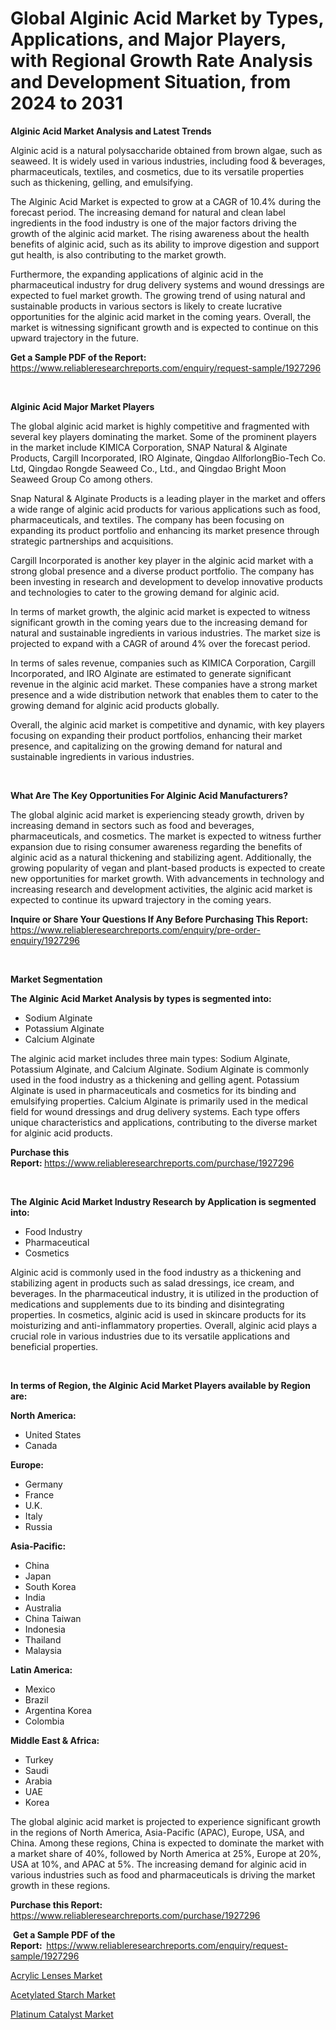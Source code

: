 <p><h1>Global Alginic Acid Market by Types, Applications, and Major Players, with Regional Growth Rate Analysis and Development Situation, from 2024 to 2031</h1></p><p><strong>Alginic Acid Market Analysis and Latest Trends</strong></p>
<p><p>Alginic acid is a natural polysaccharide obtained from brown algae, such as seaweed. It is widely used in various industries, including food & beverages, pharmaceuticals, textiles, and cosmetics, due to its versatile properties such as thickening, gelling, and emulsifying.</p><p>The Alginic Acid Market is expected to grow at a CAGR of 10.4% during the forecast period. The increasing demand for natural and clean label ingredients in the food industry is one of the major factors driving the growth of the alginic acid market. The rising awareness about the health benefits of alginic acid, such as its ability to improve digestion and support gut health, is also contributing to the market growth.</p><p>Furthermore, the expanding applications of alginic acid in the pharmaceutical industry for drug delivery systems and wound dressings are expected to fuel market growth. The growing trend of using natural and sustainable products in various sectors is likely to create lucrative opportunities for the alginic acid market in the coming years. Overall, the market is witnessing significant growth and is expected to continue on this upward trajectory in the future.</p></p>
<p><strong>Get a Sample PDF of the Report:&nbsp;</strong> <a href="https://www.reliableresearchreports.com/enquiry/request-sample/1927296">https://www.reliableresearchreports.com/enquiry/request-sample/1927296</a></p>
<p>&nbsp;</p>
<p><strong>Alginic Acid Major Market Players</strong></p>
<p><p>The global alginic acid market is highly competitive and fragmented with several key players dominating the market. Some of the prominent players in the market include KIMICA Corporation, SNAP Natural & Alginate Products, Cargill Incorporated, IRO Alginate, Qingdao AllforlongBio-Tech Co. Ltd, Qingdao Rongde Seaweed Co., Ltd., and Qingdao Bright Moon Seaweed Group Co among others.</p><p>Snap Natural & Alginate Products is a leading player in the market and offers a wide range of alginic acid products for various applications such as food, pharmaceuticals, and textiles. The company has been focusing on expanding its product portfolio and enhancing its market presence through strategic partnerships and acquisitions.</p><p>Cargill Incorporated is another key player in the alginic acid market with a strong global presence and a diverse product portfolio. The company has been investing in research and development to develop innovative products and technologies to cater to the growing demand for alginic acid.</p><p>In terms of market growth, the alginic acid market is expected to witness significant growth in the coming years due to the increasing demand for natural and sustainable ingredients in various industries. The market size is projected to expand with a CAGR of around 4% over the forecast period.</p><p>In terms of sales revenue, companies such as KIMICA Corporation, Cargill Incorporated, and IRO Alginate are estimated to generate significant revenue in the alginic acid market. These companies have a strong market presence and a wide distribution network that enables them to cater to the growing demand for alginic acid products globally.</p><p>Overall, the alginic acid market is competitive and dynamic, with key players focusing on expanding their product portfolios, enhancing their market presence, and capitalizing on the growing demand for natural and sustainable ingredients in various industries.</p></p>
<p>&nbsp;</p>
<p><strong>What Are The Key Opportunities For Alginic Acid Manufacturers?</strong></p>
<p><p>The global alginic acid market is experiencing steady growth, driven by increasing demand in sectors such as food and beverages, pharmaceuticals, and cosmetics. The market is expected to witness further expansion due to rising consumer awareness regarding the benefits of alginic acid as a natural thickening and stabilizing agent. Additionally, the growing popularity of vegan and plant-based products is expected to create new opportunities for market growth. With advancements in technology and increasing research and development activities, the alginic acid market is expected to continue its upward trajectory in the coming years.</p></p>
<p><strong>Inquire or Share Your Questions If Any Before Purchasing This Report:</strong> <a href="https://www.reliableresearchreports.com/enquiry/pre-order-enquiry/1927296">https://www.reliableresearchreports.com/enquiry/pre-order-enquiry/1927296</a></p>
<p>&nbsp;</p>
<p><strong>Market Segmentation</strong></p>
<p><strong>The Alginic Acid Market Analysis by types is segmented into:</strong></p>
<p><ul><li>Sodium Alginate</li><li>Potassium Alginate</li><li>Calcium Alginate</li></ul></p>
<p><p>The alginic acid market includes three main types: Sodium Alginate, Potassium Alginate, and Calcium Alginate. Sodium Alginate is commonly used in the food industry as a thickening and gelling agent. Potassium Alginate is used in pharmaceuticals and cosmetics for its binding and emulsifying properties. Calcium Alginate is primarily used in the medical field for wound dressings and drug delivery systems. Each type offers unique characteristics and applications, contributing to the diverse market for alginic acid products.</p></p>
<p><strong>Purchase this Report:&nbsp;</strong><a href="https://www.reliableresearchreports.com/purchase/1927296">https://www.reliableresearchreports.com/purchase/1927296</a></p>
<p>&nbsp;</p>
<p><strong>The Alginic Acid Market Industry Research by Application is segmented into:</strong></p>
<p><ul><li>Food Industry</li><li>Pharmaceutical</li><li>Cosmetics</li></ul></p>
<p><p>Alginic acid is commonly used in the food industry as a thickening and stabilizing agent in products such as salad dressings, ice cream, and beverages. In the pharmaceutical industry, it is utilized in the production of medications and supplements due to its binding and disintegrating properties. In cosmetics, alginic acid is used in skincare products for its moisturizing and anti-inflammatory properties. Overall, alginic acid plays a crucial role in various industries due to its versatile applications and beneficial properties.</p></p>
<p>&nbsp;</p>
<p><strong>In terms of Region, the Alginic Acid Market Players available by Region are:</strong></p>
<p>
    <p> <strong> North America: </strong>
        <ul>
            <li>United States</li>
            <li>Canada</li>
        </ul>
        </p> 
    <p> <strong> Europe: </strong>
        <ul>
            <li>Germany</li>
            <li>France</li>
            <li>U.K.</li>
            <li>Italy</li>
            <li>Russia</li>
        </ul>
        </p> 
    <p> <strong> Asia-Pacific: </strong>
        <ul>
            <li>China</li>
            <li>Japan</li>
            <li>South Korea</li>
            <li>India</li>
            <li>Australia</li>
            <li>China Taiwan</li>
            <li>Indonesia</li>
            <li>Thailand</li>
            <li>Malaysia</li>
        </ul>
        </p> 
    <p> <strong> Latin America: </strong>
        <ul>
            <li>Mexico</li>
            <li>Brazil</li>
            <li>Argentina Korea</li>
            <li>Colombia</li>
        </ul>
        </p> 
    <p> <strong> Middle East & Africa: </strong>
        <ul>
            <li>Turkey</li>
            <li>Saudi</li>
            <li>Arabia</li>
            <li>UAE</li>
            <li>Korea</li>
        </ul>
    </p>
    </p>
<p><p>The global alginic acid market is projected to experience significant growth in the regions of North America, Asia-Pacific (APAC), Europe, USA, and China. Among these regions, China is expected to dominate the market with a market share of 40%, followed by North America at 25%, Europe at 20%, USA at 10%, and APAC at 5%. The increasing demand for alginic acid in various industries such as food and pharmaceuticals is driving the market growth in these regions.</p></p>
<p><strong>Purchase this Report: </strong><a href="https://www.reliableresearchreports.com/purchase/1927296">https://www.reliableresearchreports.com/purchase/1927296</a></p>
<p>&nbsp;<strong>Get a Sample PDF of the Report:&nbsp;&nbsp;</strong><a href="https://www.reliableresearchreports.com/enquiry/request-sample/1927296">https://www.reliableresearchreports.com/enquiry/request-sample/1927296</a></p>
<p><strong></strong></p>
<p><p><a href="https://github.com/timeliteaut/Market-Research-Report-List-1/blob/main/acrylic-lenses-market.md">Acrylic Lenses Market</a></p><p><a href="https://github.com/bobicer/Market-Research-Report-List-2/blob/main/acetylated-starch-market.md">Acetylated Starch Market</a></p><p><a href="https://github.com/globismark/Market-Research-Report-List-2/blob/main/platinum-catalyst-market.md">Platinum Catalyst Market</a></p></p>